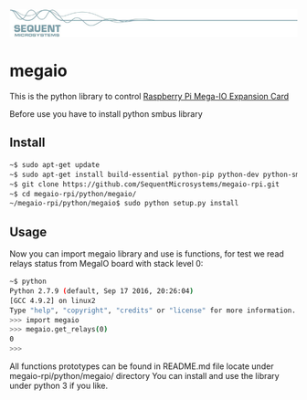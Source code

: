 
[![megaio-rpi](res/sequent.jpg)](https://www.sequentmicrosystems.com/megaio.html)

# megaio

This is the python library to control [Raspberry Pi Mega-IO Expansion Card](https://www.sequentmicrosystems.com/megaio.html)

Before use you have to install python smbus library

## Install

```bash
~$ sudo apt-get update
~$ sudo apt-get install build-essential python-pip python-dev python-smbus git
~$ git clone https://github.com/SequentMicrosystems/megaio-rpi.git
~$ cd megaio-rpi/python/megaio/
~/megaio-rpi/python/megaio$ sudo python setup.py install
```

## Usage 

Now you can import megaio library and use is functions, for test we read relays status from MegaIO board with stack level 0:

```bash
~$ python
Python 2.7.9 (default, Sep 17 2016, 20:26:04)
[GCC 4.9.2] on linux2
Type "help", "copyright", "credits" or "license" for more information.
>>> import megaio
>>> megaio.get_relays(0)
0
>>>
```
All functions prototypes can be found in README.md file locate under megaio-rpi/python/megaio/ directory 
You can install and use the library under python 3 if you like.


